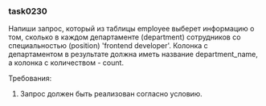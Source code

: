 
### task0230

Напиши запрос, который из таблицы employee выберет информацию о том, сколько в каждом департаменте (department) сотрудников
со специальностью (position) &#39;frontend developer&#39;.
Колонка с департаментом в результате должна иметь название department_name, а колонка с количеством - count.


Требования:
1.	Запрос должен быть реализован согласно условию.


